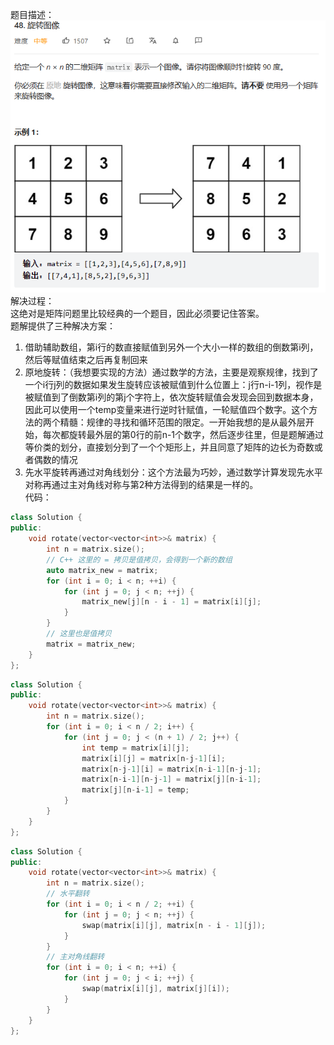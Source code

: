 题目描述：  
![image](/basical/matrix/image/image5.png) 
解决过程：  
这绝对是矩阵问题里比较经典的一个题目，因此必须要记住答案。  
题解提供了三种解决方案：  
1. 借助辅助数组，第i行的数直接赋值到另外一个大小一样的数组的倒数第i列，然后等赋值结束之后再复制回来  
2. 原地旋转：（我想要实现的方法）通过数学的方法，主要是观察规律，找到了一个i行j列的数据如果发生旋转应该被赋值到什么位置上：j行n-i-1列，视作是被赋值到了倒数第i列的第j个字符上，依次旋转赋值会发现会回到数据本身，因此可以使用一个temp变量来进行逆时针赋值，一轮赋值四个数字。这个方法的两个精髓：规律的寻找和循环范围的限定。一开始我想的是从最外层开始，每次都旋转最外层的第0行的前n-1个数字，然后逐步往里，但是题解通过等价类的划分，直接划分到了一个个矩形上，并且同意了矩阵的边长为奇数或者偶数的情况  
3. 先水平旋转再通过对角线划分：这个方法最为巧妙，通过数学计算发现先水平对称再通过主对角线对称与第2种方法得到的结果是一样的。  
代码： 
```cpp
class Solution {
public:
    void rotate(vector<vector<int>>& matrix) {
        int n = matrix.size();
        // C++ 这里的 = 拷贝是值拷贝，会得到一个新的数组
        auto matrix_new = matrix;
        for (int i = 0; i < n; ++i) {
            for (int j = 0; j < n; ++j) {
                matrix_new[j][n - i - 1] = matrix[i][j];
            }
        }
        // 这里也是值拷贝
        matrix = matrix_new;
    }
};
```  
```cpp
class Solution {
public:
    void rotate(vector<vector<int>>& matrix) {
        int n = matrix.size();
        for (int i = 0; i < n / 2; i++) {
            for (int j = 0; j < (n + 1) / 2; j++) {
                int temp = matrix[i][j];
                matrix[i][j] = matrix[n-j-1][i];
                matrix[n-j-1][i] = matrix[n-i-1][n-j-1];
                matrix[n-i-1][n-j-1] = matrix[j][n-i-1];
                matrix[j][n-i-1] = temp;
            }
        }
    }
};
```  
```cpp
class Solution {
public:
    void rotate(vector<vector<int>>& matrix) {
        int n = matrix.size();
        // 水平翻转
        for (int i = 0; i < n / 2; ++i) {
            for (int j = 0; j < n; ++j) {
                swap(matrix[i][j], matrix[n - i - 1][j]);
            }
        }
        // 主对角线翻转
        for (int i = 0; i < n; ++i) {
            for (int j = 0; j < i; ++j) {
                swap(matrix[i][j], matrix[j][i]);
            }
        }
    }
};
```